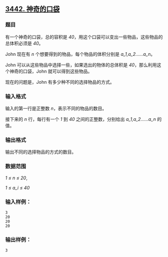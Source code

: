 ## [3442. 神奇的口袋](https://www.acwing.com/problem/content/3445/)

### 题目

有一个神奇的口袋，总的容积是 *40*，用这个口袋可以变出一些物品，这些物品的总体积必须是 *40*。

John 现在有 *n* 个想要得到的物品，每个物品的体积分别是 *a_1,a_2……a_n*。

John 可以从这些物品中选择一些，如果选出的物体的总体积是 *40*，那么利用这个神奇的口袋，John 就可以得到这些物品。

现在的问题是，John 有多少种不同的选择物品的方式。

### 输入格式

输入的第一行是正整数 *n*，表示不同的物品的数目。

接下来的 *n* 行，每行有一个 *1* 到 *40* 之间的正整数，分别给出 *a_1,a_2……a_n* 的值。

### 输出格式

输出不同的选择物品的方式的数目。

### 数据范围

*1 ≤ n ≤ 20*,

*1 ≤ a_i ≤ 40*

### 输入样例：

```
3
20
20
20
```

### 输出样例：

```
3
```
